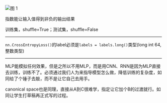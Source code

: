 ![图 1](https://cdn.jsdelivr.net/gh/sword4869/pic1@main/images/202407062007806.png)  

指数能让输入值得到非负的输出结果

训练集，shuffle=True；测试集，shuffle=False





---

`nn.CrossEntropyLoss()`的label必须是`labels = labels.long()`类型(long int 64,整数类型)


----


MLP能模拟任何效果，但是之所以不用MLP，而是用CNN、RNN是因为MLP直接去训练，训练不了。必须通过我们人为来指导模型怎么做，降低训练的复杂度，如同给了个锤子去敲，而不是让它自己去用手。

canonical space也是同理，直接从A到C很难学，指定让它加个B的过渡就行。如同让学生打草稿再正式写的过程。